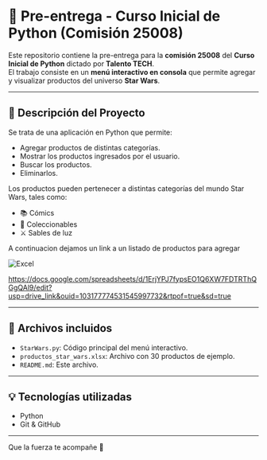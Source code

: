 # 🌌 Pre-entrega - Curso Inicial de Python (Comisión 25008)

Este repositorio contiene la pre-entrega para la **comisión 25008** del **Curso Inicial de Python** dictado por **Talento TECH**.  
El trabajo consiste en un **menú interactivo en consola** que permite agregar y visualizar productos del universo **Star Wars**.

---

## 🛒 Descripción del Proyecto

Se trata de una aplicación en Python que permite:

- Agregar productos de distintas categorías.
- Mostrar los productos ingresados por el usuario.
- Buscar los productos.
- Eliminarlos.

Los productos pueden pertenecer a distintas categorías del mundo Star Wars, tales como:

- 📚 Cómics
- 🧸 Coleccionables
- ⚔️ Sables de luz

A continuacion dejamos un link a un listado de productos para agregar 

![Excel](https://img.shields.io/badge/Excel-%230078D4?style=for-the-badge&logo=microsoft-excel&logoColor=white)

https://docs.google.com/spreadsheets/d/1ErjYPJ7fypsEO1Q6XW7FDTRThQGgQAl9/edit?usp=drive_link&ouid=103177774531545997732&rtpof=true&sd=true

---

## 📁 Archivos incluidos

- `StarWars.py`: Código principal del menú interactivo.
- `productos_star_wars.xlsx`: Archivo con 30 productos de ejemplo.
- `README.md`: Este archivo.

---

## 💡 Tecnologías utilizadas

- Python
- Git & GitHub

---

Que la fuerza te acompañe 💫
